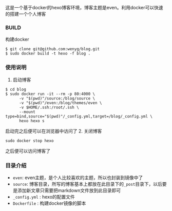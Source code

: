 这是一个基于docker的hexo博客环境，博客主题是even。利用docker可以快速的搭建一个个人博客 
### BUILD
构建docker
```
$ git clone git@github.com:wenyg/blog.git
$ sudo docker build -t hexo -f blog .
```
### 使用说明
1. 启动博客
```
$ cd blog
$ sudo docker run -it --rm -p 80:4000 \
      -v "$(pwd)"/source:/blog/source \
      -v "$(pwd)"/even:/blog/themes/even \
      -v $HOME/.ssh:/root/.ssh \
      --mount type=bind,source="$(pwd)"/_config.yml,target=/blog/_config.yml \
      hexo hexo s
```
启动完之后便可以在浏览器中访问了
2. 关闭博客
```
sudo docker stop hexo 
```
之后便可以访问博客了
### 目录介绍
- `even`: even主题，是个人比较喜欢的主题，所以也封装到镜像中了
- `source`: 博客目录，所写的博客基本上都放在此目录下的`_post`目录下，以后要是添加新文章只需要把markdown文件放到此目录即可
- `_config.yml` : hexo的配置文件
- `Dockerfile` : 构建docker镜像的脚本